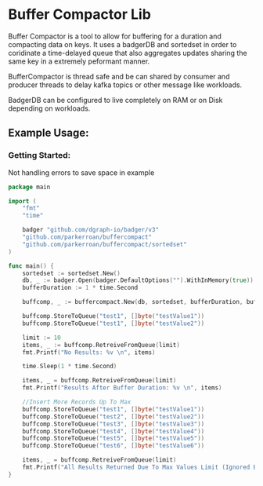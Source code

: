# Buffer Compactor Lib

Buffer Compactor is a tool to allow for buffering for a duration and compacting data on keys. It uses a badgerDB and sortedset in order to coridinate a time-delayed queue that also aggregates updates sharing the same key in a extremely peformant manner. 

BufferCompactor is thread safe and be can shared by consumer and producer threads to delay kafka topics or other message like workloads.

BadgerDB can be configured to live completely on RAM or on Disk depending on workloads. 

## Example Usage: 

### Getting Started:
Not handling errors to save space in example
```go
package main

import (
	"fmt"
	"time"

	badger "github.com/dgraph-io/badger/v3"
	"github.com/parkerroan/buffercompact"
	"github.com/parkerroan/buffercompact/sortedset"
)

func main() {
	sortedset := sortedset.New()
	db, _ := badger.Open(badger.DefaultOptions("").WithInMemory(true))
	bufferDuration := 1 * time.Second

	buffcomp, _ := buffercompact.New(db, sortedset, bufferDuration, buffercompact.WithMaxValues(5))

	buffcomp.StoreToQueue("test1", []byte("testValue1"))
	buffcomp.StoreToQueue("test1", []byte("testValue2"))

	limit := 10
	items, _ := buffcomp.RetreiveFromQueue(limit)
	fmt.Printf("No Results: %v \n", items)

	time.Sleep(1 * time.Second)

	items, _ = buffcomp.RetreiveFromQueue(limit)
	fmt.Printf("Results After Buffer Duration: %v \n", items)

	//Insert More Records Up To Max
	buffcomp.StoreToQueue("test1", []byte("testValue1"))
	buffcomp.StoreToQueue("test2", []byte("testValue2"))
	buffcomp.StoreToQueue("test3", []byte("testValue3"))
	buffcomp.StoreToQueue("test4", []byte("testValue4"))
	buffcomp.StoreToQueue("test5", []byte("testValue5"))
	buffcomp.StoreToQueue("test6", []byte("testValue6"))

	items, _ = buffcomp.RetreiveFromQueue(limit)
	fmt.Printf("All Results Returned Due To Max Values Limit (Ignored Buffer Duration): %v \n", items)
}

```

